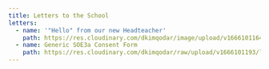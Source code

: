 ```yaml
---
title: Letters to the School
letters:
  - name: '"Hello" from our new Headteacher'
    path: https://res.cloudinary.com/dkimqodar/image/upload/v1666101164/letters/whole%20school/introductory-letter-050922-3-_l1yefi.pdf
  - name: Generic SOE3a Consent Form
    path: https://res.cloudinary.com/dkimqodar/raw/upload/v1666101193/letters/whole%20school/generic-soe3a_form-sept-2022-1-_paw7zt.doc
---
```

